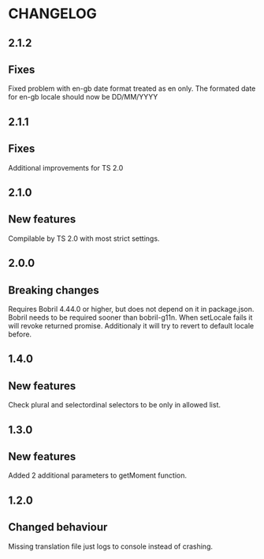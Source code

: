 CHANGELOG
===

2.1.2
--
Fixes
-

Fixed problem with en-gb date format treated as en only. The formated date for en-gb locale should now be DD/MM/YYYY

2.1.1
--

Fixes
-

Additional improvements for TS 2.0
 
2.1.0
--

New features
-

Compilable by TS 2.0 with most strict settings.

2.0.0
--

Breaking changes
-

Requires Bobril 4.44.0 or higher, but does not depend on it in package.json. Bobril needs to be required sooner than bobril-g11n.
When setLocale fails it will revoke returned promise. Additionaly it will try to revert to default locale before.

1.4.0
--

New features
-

Check plural and selectordinal selectors to be only in allowed list.

1.3.0
--

New features
-

Added 2 additional parameters to getMoment function.

1.2.0
--

Changed behaviour
-

Missing translation file just logs to console instead of crashing.
